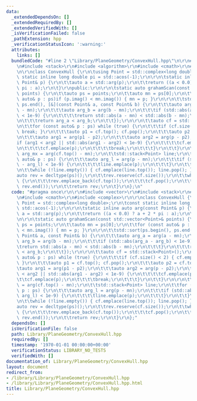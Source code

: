 ```yaml
---
data:
  _extendedDependsOn: []
  _extendedRequiredBy: []
  _extendedVerifiedWith: []
  _isVerificationFailed: false
  _pathExtension: hpp
  _verificationStatusIcon: ':warning:'
  attributes:
    links: []
  bundledCode: "#line 2 \"Library/PlaneGeometry/ConvexHull.hpp\"\n\r\n#include <vector>\r\
    \n#include <stack>\r\n#include <algorithm>\r\n#include <cmath>\r\n#include <complex>\r\
    \n\r\nclass ConvexHull {\r\n\tusing Point = std::complex<long double>;\r\n\tconst\
    \ static inline long double pi = std::acos(-1);\r\n\r\n\tstatic inline auto arg(const\
    \ Point& p) {\r\n\t\tauto a = std::arg(p);\r\n\t\treturn ((a < 0.0) ? a + 2 *\
    \ pi : a);\r\n\t}\r\npublic:\r\n\r\n\tstatic auto grahamScan(const std::vector<Point>&\
    \ points) {\r\n\t\tauto ps = points;\r\n\t\tauto mn = ps[0];\r\n\t\tfor (const\
    \ auto& p : ps)if (p.imag() < mn.imag()) { mn = p; }\r\n\r\n\t\tstd::sort(ps.begin(),\
    \ ps.end(), [&](const Point& a, const Point& b) {\r\n\t\t\tauto arg_a = arg(a\
    \ - mn);\r\n\t\t\tauto arg_b = arg(b - mn);\r\n\t\t\tif (std::abs(arg_a - arg_b)\
    \ < 1e-9) {\r\n\t\t\t\treturn std::abs(a - mn) < std::abs(b - mn);\r\n\t\t\t}\r\
    \n\t\t\treturn arg_a < arg_b;\r\n\t\t});\r\n\r\n\t\tauto cf = std::stack<Point>();\r\
    \n\t\tfor (const auto& p : ps) while (true) {\r\n\t\t\tif (cf.size() < 2) { cf.emplace(p);\
    \ break; }\r\n\t\t\tauto p1 = cf.top(); cf.pop();\r\n\t\t\tauto p2 = cf.top();\r\
    \n\t\t\tauto arg1 = arg(p1 - p2);\r\n\t\t\tauto arg2 = arg(p - p2);\r\n\t\t\t\
    if (arg1 < arg2 || std::abs(arg1 - arg2) < 1e-9) {\r\n\t\t\t\tcf.emplace(p1);\r\
    \n\t\t\t\tcf.emplace(p);\r\n\t\t\t\tbreak;\r\n\t\t\t}\r\n\t\t}\r\n\r\n\t\tauto\
    \ arg_mx = arg(cf.top() - mn);\r\n\t\tstd::stack<Point> line;\r\n\t\tfor (const\
    \ auto& p : ps) {\r\n\t\t\tauto arg_l = arg(p - mn);\r\n\t\t\tif (std::abs(arg_mx\
    \ - arg_l) < 1e-9) {\r\n\t\t\t\tline.emplace(p);\r\n\t\t\t}\r\n\t\t}\r\n\t\tcf.pop();\r\
    \n\t\twhile (!line.empty()) { cf.emplace(line.top()); line.pop(); }\r\n\r\n\t\t\
    auto rev = decltype(ps)();\r\n\t\trev.reserve(cf.size());\r\n\t\twhile (!cf.empty())\
    \ {\r\n\t\t\trev.emplace_back(cf.top());\r\n\t\t\tcf.pop();\r\n\t\t}\r\n\t\tstd::reverse(rev.begin(),\
    \ rev.end());\r\n\t\treturn rev;\r\n\t}\r\n};\n"
  code: "#pragma once\r\n\r\n#include <vector>\r\n#include <stack>\r\n#include <algorithm>\r\
    \n#include <cmath>\r\n#include <complex>\r\n\r\nclass ConvexHull {\r\n\tusing\
    \ Point = std::complex<long double>;\r\n\tconst static inline long double pi =\
    \ std::acos(-1);\r\n\r\n\tstatic inline auto arg(const Point& p) {\r\n\t\tauto\
    \ a = std::arg(p);\r\n\t\treturn ((a < 0.0) ? a + 2 * pi : a);\r\n\t}\r\npublic:\r\
    \n\r\n\tstatic auto grahamScan(const std::vector<Point>& points) {\r\n\t\tauto\
    \ ps = points;\r\n\t\tauto mn = ps[0];\r\n\t\tfor (const auto& p : ps)if (p.imag()\
    \ < mn.imag()) { mn = p; }\r\n\r\n\t\tstd::sort(ps.begin(), ps.end(), [&](const\
    \ Point& a, const Point& b) {\r\n\t\t\tauto arg_a = arg(a - mn);\r\n\t\t\tauto\
    \ arg_b = arg(b - mn);\r\n\t\t\tif (std::abs(arg_a - arg_b) < 1e-9) {\r\n\t\t\t\
    \treturn std::abs(a - mn) < std::abs(b - mn);\r\n\t\t\t}\r\n\t\t\treturn arg_a\
    \ < arg_b;\r\n\t\t});\r\n\r\n\t\tauto cf = std::stack<Point>();\r\n\t\tfor (const\
    \ auto& p : ps) while (true) {\r\n\t\t\tif (cf.size() < 2) { cf.emplace(p); break;\
    \ }\r\n\t\t\tauto p1 = cf.top(); cf.pop();\r\n\t\t\tauto p2 = cf.top();\r\n\t\t\
    \tauto arg1 = arg(p1 - p2);\r\n\t\t\tauto arg2 = arg(p - p2);\r\n\t\t\tif (arg1\
    \ < arg2 || std::abs(arg1 - arg2) < 1e-9) {\r\n\t\t\t\tcf.emplace(p1);\r\n\t\t\
    \t\tcf.emplace(p);\r\n\t\t\t\tbreak;\r\n\t\t\t}\r\n\t\t}\r\n\r\n\t\tauto arg_mx\
    \ = arg(cf.top() - mn);\r\n\t\tstd::stack<Point> line;\r\n\t\tfor (const auto&\
    \ p : ps) {\r\n\t\t\tauto arg_l = arg(p - mn);\r\n\t\t\tif (std::abs(arg_mx -\
    \ arg_l) < 1e-9) {\r\n\t\t\t\tline.emplace(p);\r\n\t\t\t}\r\n\t\t}\r\n\t\tcf.pop();\r\
    \n\t\twhile (!line.empty()) { cf.emplace(line.top()); line.pop(); }\r\n\r\n\t\t\
    auto rev = decltype(ps)();\r\n\t\trev.reserve(cf.size());\r\n\t\twhile (!cf.empty())\
    \ {\r\n\t\t\trev.emplace_back(cf.top());\r\n\t\t\tcf.pop();\r\n\t\t}\r\n\t\tstd::reverse(rev.begin(),\
    \ rev.end());\r\n\t\treturn rev;\r\n\t}\r\n};"
  dependsOn: []
  isVerificationFile: false
  path: Library/PlaneGeometry/ConvexHull.hpp
  requiredBy: []
  timestamp: '1970-01-01 00:00:00+00:00'
  verificationStatus: LIBRARY_NO_TESTS
  verifiedWith: []
documentation_of: Library/PlaneGeometry/ConvexHull.hpp
layout: document
redirect_from:
- /library/Library/PlaneGeometry/ConvexHull.hpp
- /library/Library/PlaneGeometry/ConvexHull.hpp.html
title: Library/PlaneGeometry/ConvexHull.hpp
---
```

